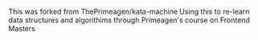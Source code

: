 This was forked from ThePrimeagen/kata-machine
Using this to re-learn data structures and algorithims through Primeagen's course on Frontend Masters
